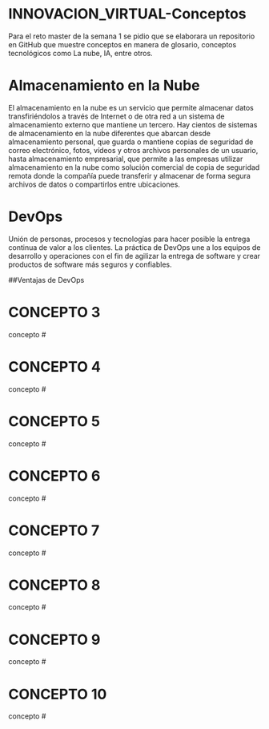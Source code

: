 # INNOVACION_VIRTUAL-Conceptos
Para el reto master de la semana 1 se pidio que se elaborara un repositorio en GitHub que muestre conceptos en manera de glosario, conceptos tecnológicos como La nube, IA, entre otros.

# Almacenamiento en la Nube
   El almacenamiento en la nube es un servicio que permite almacenar datos transfiriéndolos a través de Internet o de otra red a un sistema de almacenamiento externo que mantiene un tercero. Hay cientos de sistemas de almacenamiento en la nube diferentes que abarcan desde almacenamiento personal, que guarda o mantiene copias de seguridad de correo electrónico, fotos, vídeos y otros archivos personales de un usuario, hasta almacenamiento empresarial, que permite a las empresas utilizar almacenamiento en la nube como  solución comercial de copia de seguridad remota donde la compañía puede transferir y almacenar de forma segura archivos de datos o compartirlos entre ubicaciones.
  
# DevOps
  Unión de personas, procesos y tecnologías para hacer posible la entrega continua de valor a los clientes. La práctica de DevOps une a los equipos de desarrollo y operaciones con el fin de agilizar la entrega de software y crear productos de software más seguros y confiables.
  
  ##Ventajas de DevOps

# CONCEPTO 3
  concepto #

# CONCEPTO 4
  concepto #

# CONCEPTO 5
  concepto #

# CONCEPTO 6
  concepto #

# CONCEPTO 7
  concepto #

# CONCEPTO 8
  concepto #

# CONCEPTO 9
  concepto #

# CONCEPTO 10
  concepto #
  
